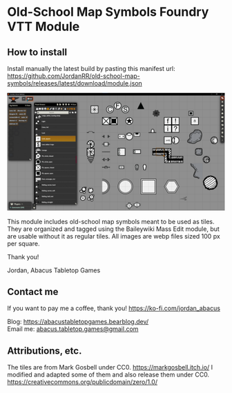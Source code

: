 # Old-School Map Symbols Foundry VTT Module

## How to install

Install manually the latest build by pasting this manifest url: https://github.com/JordanRR/old-school-map-symbols/releases/latest/download/module.json

![alt text](image.png)

This module includes old-school map symbols meant to be used as tiles. They are organized and tagged using the Baileywiki Mass Edit module, but are usable without it as regular tiles. All images are webp files sized 100 px per square.

Thank you!

Jordan, Abacus Tabletop Games

## Contact me

If you want to pay me a coffee, thank you! https://ko-fi.com/jordan_abacus

Blog: https://abacustabletopgames.bearblog.dev/  
Email me: abacus.tabletop.games@gmail.com

## Attributions, etc.

The tiles are from Mark Gosbell under CC0. https://markgosbell.itch.io/ I modified and adapted some of them and also release them under CC0. https://creativecommons.org/publicdomain/zero/1.0/